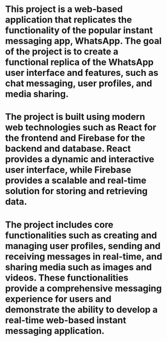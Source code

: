 # This project  is a web-based application that replicates the functionality of the popular instant messaging app, WhatsApp. The goal of the project is to create a functional replica of the WhatsApp user interface and features, such as chat messaging, user profiles, and media sharing.

# The project is built using modern web technologies such as React for the frontend and Firebase for the backend and database. React provides a dynamic and interactive user interface, while Firebase provides a scalable and real-time solution for storing and retrieving data.

# The project includes core functionalities such as creating and managing user profiles, sending and receiving messages in real-time, and sharing media such as images and videos. These functionalities provide a comprehensive messaging experience for users and demonstrate the ability to develop a real-time web-based instant messaging application.

